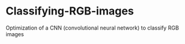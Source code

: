 # Classifying-RGB-images
Optimization of a CNN (convolutional neural network) to classify RGB images
